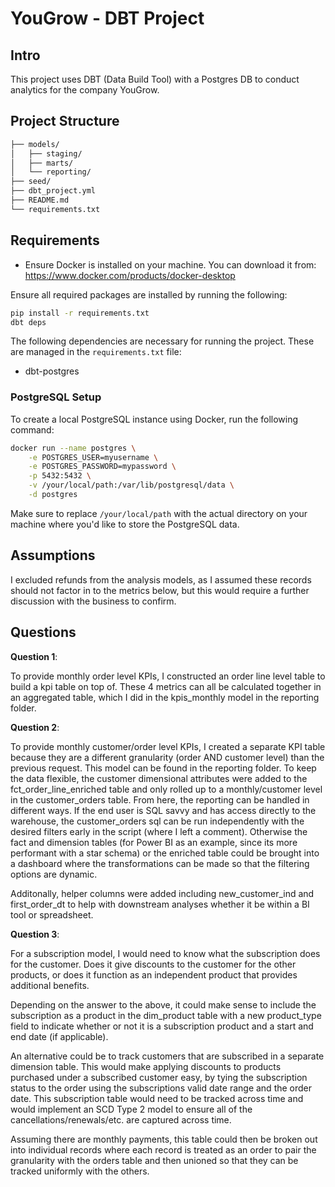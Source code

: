 # YouGrow - DBT Project

## Intro
This project uses DBT (Data Build Tool) with a Postgres DB to conduct analytics for the company YouGrow.

## Project Structure
```bash
├── models/
│   ├── staging/
│   ├── marts/
│   └── reporting/  
├── seed/
├── dbt_project.yml
├── README.md
└── requirements.txt
```

## Requirements
- Ensure Docker is installed on your machine. You can download it from: https://www.docker.com/products/docker-desktop

Ensure all required packages are installed by running the following:
```bash
pip install -r requirements.txt
dbt deps
```

The following dependencies are necessary for running the project. These are managed in the `requirements.txt` file:
- dbt-postgres

### PostgreSQL Setup
To create a local PostgreSQL instance using Docker, run the following command:
```bash
docker run --name postgres \
    -e POSTGRES_USER=myusername \
    -e POSTGRES_PASSWORD=mypassword \
    -p 5432:5432 \
    -v /your/local/path:/var/lib/postgresql/data \
    -d postgres
```
Make sure to replace `/your/local/path` with the actual directory on your machine where you'd like to store the PostgreSQL data.


## Assumptions
I excluded refunds from the analysis models, as I assumed these records should not factor in to the metrics below, but this would require a further discussion with the business to confirm.

## Questions

**Question 1**: 

To provide monthly order level KPIs, I constructed an order line level table to build a kpi table on top of. These 4 metrics can all be calculated together in an aggregated table, which I did in the kpis_monthly model in the reporting folder.

**Question 2**: 

To provide monthly customer/order level KPIs, I created a separate KPI table because they are a different granularity (order AND customer level) than the previous request. This model can be found in the reporting folder. To keep the data flexible, the customer dimensional attributes were added to the fct_order_line_enriched table and only rolled up to a monthly/customer level in the customer_orders table. From here, the reporting can be handled in different ways. If the end user is SQL savvy and has access directly to the warehouse, the customer_orders sql can be run independently with the desired filters early in the script (where I left a comment). Otherwise the fact and dimension tables (for Power BI as an example, since its more performant with a star schema) or the enriched table could be brought into a dashboard where the transformations can be made so that the filtering options are dynamic. 

Additonally, helper columns were added including new_customer_ind and first_order_dt to help with downstream analyses whether it be within a BI tool or spreadsheet.

**Question 3**: 

For a subscription model, I would need to know what the subscription does for the customer. Does it give discounts to the customer for the other products, or does it function as an independent product that provides additional benefits.

Depending on the answer to the above, it could make sense to include the subscription as a product in the dim_product table with a new product_type field to indicate whether or not it is a subscription product and a start and end date (if applicable).

An alternative could be to track customers that are subscribed in a separate dimension table. This would make applying discounts to products purchased under a subscribed customer easy, by tying the subscription status to the order using the subscriptions valid date range and the order date. This subscription table would need to be tracked across time and would implement an SCD Type 2 model to ensure all of the cancellations/renewals/etc. are captured across time.

Assuming there are monthly payments, this table could then be broken out into individual records where each record is treated as an order to pair the granularity with the orders table and then unioned so that they can be tracked uniformly with the others.